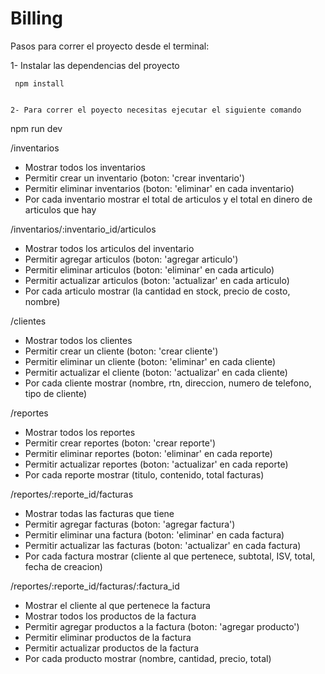 # Billing

Pasos para correr el proyecto desde el terminal:

1- Instalar las dependencias del proyecto  
```
 npm install 


2- Para correr el poyecto necesitas ejecutar el siguiente comando 
```
npm run dev


/inventarios

- Mostrar todos los inventarios
- Permitir crear un inventario (boton: 'crear inventario')
- Permitir eliminar inventarios (boton: 'eliminar' en cada inventario)
- Por cada inventario mostrar el total de articulos y el total en dinero de articulos que hay

/inventarios/:inventario_id/articulos

- Mostrar todos los articulos del inventario
- Permitir agregar articulos (boton: 'agregar articulo')
- Permitir eliminar articulos (boton: 'eliminar' en cada articulo)
- Permitir actualizar articulos (boton: 'actualizar' en cada articulo)
- Por cada articulo mostrar (la cantidad en stock, precio de costo, nombre)

/clientes

- Mostrar todos los clientes
- Permitir crear un cliente (boton: 'crear cliente')
- Permitir eliminar un cliente (boton: 'eliminar' en cada cliente)
- Permitir actualizar el cliente (boton: 'actualizar' en cada cliente)
- Por cada cliente mostrar (nombre, rtn, direccion, numero de telefono, tipo de cliente)

/reportes

- Mostrar todos los reportes
- Permitir crear reportes (boton: 'crear reporte')
- Permitir eliminar reportes (boton: 'eliminar' en cada reporte)
- Permitir actualizar reportes (boton: 'actualizar' en cada reporte)
- Por cada reporte mostrar (titulo, contenido, total facturas)

/reportes/:reporte_id/facturas

- Mostrar todas las facturas que tiene
- Permitir agregar facturas (boton: 'agregar factura')
- Permitir eliminar una factura (boton: 'eliminar' en cada factura)
- Permitir actualizar las facturas (boton: 'actualizar' en cada factura)
- Por cada factura mostrar (cliente al que pertenece, subtotal, ISV, total, fecha de creacion)

/reportes/:reporte_id/facturas/:factura_id

- Mostrar el cliente al que pertenece la factura
- Mostrar todos los productos de la factura
- Permitir agregar productos a la factura (boton: 'agregar producto')
- Permitir eliminar productos de la factura
- Permitir actualizar productos de la factura
- Por cada producto mostrar (nombre, cantidad, precio, total)


